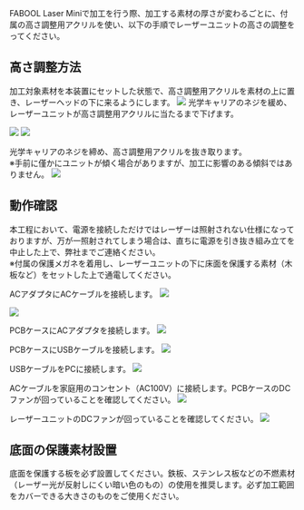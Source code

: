 FABOOL Laser Miniで加工を行う際、加工する素材の厚さが変わるごとに、付属の高さ調整用アクリルを使い、以下の手順でレーザーユニットの高さの調整をってください。

## 高さ調整方法
加工対象素材を本装置にセットした状態で、高さ調整用アクリルを素材の上に置き、レーザーヘッドの下に来るようにします。
<img src="./images/10/mini-300mm_10_01.jpg">
光学キャリアのネジを緩め、レーザーユニットが高さ調整用アクリルに当たるまで下げます。

<img src="./images/10/mini-300mm_10_02.jpg">

<img src="./images/10/mini-300mm_10_03.jpg">

光学キャリアのネジを締め、高さ調整用アクリルを抜き取ります。  
※手前に僅かにユニットが傾く場合がありますが、加工に影響のある傾斜ではありません。
<img src="./images/10/mini-300mm_10_04.jpg">

## 動作確認
本工程において、電源を接続しただけではレーザーは照射されない仕様になっておりますが、万が一照射されてしまう場合は、直ちに電源を引き抜き組み立てを中止した上で、弊社までご連絡ください。  
※付属の保護メガネを着用し、レーザーユニットの下に床面を保護する素材（木板など）をセットした上で通電してください。

ACアダプタにACケーブルを接続します。
<img src="./images/10/mini-300mm_10_13.jpg">

<img src="./images/10/mini-300mm_10_14.jpg">

PCBケースにACアダプタを接続します。
<img src="./images/10/mini-300mm_10_07.jpg">

PCBケースにUSBケーブルを接続します。
<img src="./images/10/mini-300mm_10_08.jpg">

USBケーブルをPCに接続します。
<img src="./images/10/mini-300mm_10_09.jpg">

ACケーブルを家庭用のコンセント（AC100V）に接続します。PCBケースのDCファンが回っていることを確認してください。
<img src="./images/10/mini-300mm_10_11.jpg">

レーザーユニットのDCファンが回っていることを確認してください。
<img src="./images/10/mini-300mm_10_12.jpg">

## 底面の保護素材設置
底面を保護する板を必ず設置してください。鉄板、ステンレス板などの不燃素材（レーザー光が反射しにくい暗い色のもの）の使用を推奨します。必ず加工範囲をカバーできる大きさのものをご使用ください。
